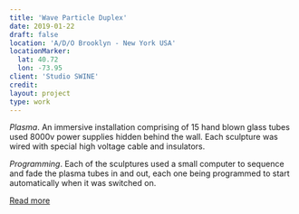 ```yaml
---
title: 'Wave Particle Duplex'
date: 2019-01-22
draft: false
location: 'A/D/O Brooklyn - New York USA'
locationMarker:
  lat: 40.72
  lon: -73.95
client: 'Studio SWINE'
credit:
layout: project
type: work
---
```


*Plasma*. An immersive installation comprising of 15 hand blown glass tubes used 8000v power supplies hidden behind the wall. Each sculpture was wired with special high voltage cable and insulators.

*Programming*. Each of the sculptures used a small computer to sequence and fade the plasma tubes in and out, each one being programmed to start automatically when it was switched on.

[Read more](https://www.dezeen.com/2019/01/22/studio-swine-wave-particle-duplex-ado/)
